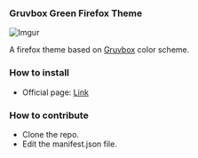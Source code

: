 
### Gruvbox Green Firefox Theme

![Imgur](https://i.imgur.com/oobHspN.png)


A firefox theme based on [Gruvbox](https://github.com/morhetz/gruvbox "Gruvbox") color scheme.

### How to install
- Official page: [Link](https://addons.mozilla.org/en-US/firefox/addon/gruvbox-dark-green/)

### How to contribute
- Clone the repo.
- Edit the manifest.json file.
